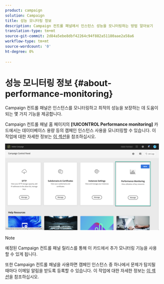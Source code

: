 ```yaml
---
product: campaign
solution: Campaign
title: 성능 모니터링 정보
description: Campaign 컨트롤 패널에서 인스턴스 성능을 모니터링하는 방법 알아보기
translation-type: tm+mt
source-git-commit: 2d84a5ebe8dbf42264c94f882a51180aae2a58a6
workflow-type: tm+mt
source-wordcount: '0'
ht-degree: 0%

---
```



# 성능 모니터링 정보 {#about-performance-monitoring}

Campaign 컨트롤 패널은 인스턴스를 모니터링하고 최적의 성능을 보장하는 데 도움이 되는 몇 가지 기능을 제공합니다.

Campaign 컨트롤 패널 홈 페이지의 **[!UICONTROL Performance monitoring]** 카드에서는 데이터베이스 용량 등의 캠페인 인스턴스 사용을 모니터링할 수 있습니다. 이 작업에 대한 자세한 정보는 [이 섹션](../../performance-monitoring/using/database-monitoring.md)을 참조하십시오.

![](assets/performance_card.png)

>[!NOTE]
>
>예정된 Campaign 컨트롤 패널 릴리스를 통해 이 카드에서 추가 모니터링 기능을 사용할 수 있게 됩니다.

또한 Campaign 컨트롤 패널을 사용하면 캠페인 인스턴스 중 하나에서 문제가 탐지될 때마다 이메일 알림을 받도록 등록할 수 있습니다. 이 작업에 대한 자세한 정보는 [이 섹션](../../performance-monitoring/using/email-alerting.md)을 참조하십시오.

